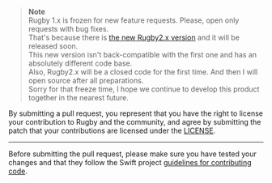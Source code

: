 > **Note**<br>
> Rugby 1.x is frozen for new feature requests. Please, open only requests with bug fixes.\
That's because there is [the new Rugby2.x version](https://github.com/swiftyfinch/Rugby/releases/tag/2.0.0b7) and it will be released soon.\
This new version isn't back-compatible with the first one and has an absolutely different code base.\
Also, Rugby2.x will be a closed code for the first time. And then I will open source after all preparations.\
Sorry for that freeze time, I hope we continue to develop this product together in the nearest future.

By submitting a pull request, you represent that you have the right to license
your contribution to Rugby and the community, and agree by submitting the patch
that your contributions are licensed under the [LICENSE](https://github.com/swiftyfinch/Rugby/blob/main/LICENSE).

---

Before submitting the pull request, please make sure you have tested your
changes and that they follow the Swift project [guidelines for contributing
code](https://swift.org/contributing/#contributing-code).
